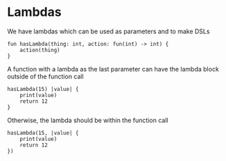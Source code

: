 # Lambdas

We have lambdas which can be used as parameters and to make DSLs

```
fun hasLambda(thing: int, action: fun(int) -> int) {
    action(thing)
}
```

A function with a lambda as the last parameter can have the lambda block outside of the function call

```
hasLambda(15) |value| {
    print(value)
    return 12
}
```

Otherwise, the lambda should be within the function call

```
hasLambda(15, |value| {
    print(value)
    return 12
})
```
